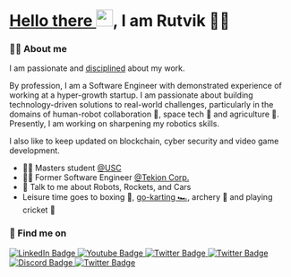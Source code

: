 <h1>
  <a href="https://www.youtube.com/watch?v=rEq1Z0bjdwc">
    Hello there
  </a>
    <img src="https://media.giphy.com/media/hvRJCLFzcasrR4ia7z/giphy.gif" width="30px"/>, I am Rutvik 🧙‍♂️
</h1>

### 👨‍💻 About me

I am passionate and [disciplined](https://www.youtube.com/watch?v=d0MqYLLSrmQ) about my work.

By profession, I am a Software Engineer with demonstrated experience of working at a hyper-growth startup. I am passionate about building technology-driven solutions to real-world challenges, particularly in the domains of  human-robot collaboration 🤖, space tech 🚀 and agriculture 🌳. Presently, I am working on sharpening my robotics skills.

I also like to keep updated on blockchain, cyber security and video game development.

- 👨‍🎓 Masters student [@USC](https://www.usc.edu/)
- 👨‍💼 Former Software Engineer [@Tekion Corp.](https://tekion.com/)
- 💬 Talk to me about Robots, Rockets, and Cars
- Leisure time goes to boxing 🥊, [go-karting 🏎️](https://youtube.com/watch?v=2ndLSBPHT2E&feature=shares), archery 🏹 and playing cricket 🏏


### 🤙 Find me on
<div id="badges">
  <a href="https://www.linkedin.com/in/rutvik-p4t3l/">
    <img src="https://img.shields.io/badge/LinkedIn-blue?style=for-the-badge&logo=linkedin&logoColor=white" alt="LinkedIn Badge"/>
  </a>
  <a href="https://www.youtube.com/channel/UCSf-xBzTHRW4Js7X8I2Fo9Q">
    <img src="https://img.shields.io/badge/YouTube-red?style=for-the-badge&logo=youtube&logoColor=white" alt="Youtube Badge"/>
  </a>
  <a href="https://twitter.com/10gic_80m8">
    <img src="https://img.shields.io/badge/Twitter-blue?style=for-the-badge&logo=twitter&logoColor=white" alt="Twitter Badge"/>
  </a>
  <a href="https://github.com/l0g1c-80m8">
    <img src="https://img.shields.io/badge/github-%23121011.svg?style=for-the-badge&logo=github&logoColor=white" alt="Twitter Badge"/>
  </a>
  <a href="https://discordapp.com/users/508653801406726147">
    <img src="https://img.shields.io/badge/Discord-%235865F2.svg?style=for-the-badge&logo=discord&logoColor=white" alt="Discord Badge"/>
  </a>
  <a href="mailto:rutvik.p4t3l@gmail.com">
    <img src="https://img.shields.io/badge/Gmail-D14836?style=for-the-badge&logo=gmail&logoColor=white" alt="Twitter Badge"/>
  </a>
</div>

<!---
References:
 - https://ileriayo.github.io/markdown-badges/
 - https://www.sitepoint.com/github-profile-readme/
---> 
